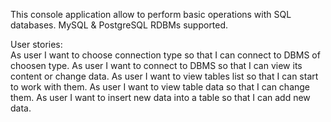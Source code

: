 This console application allow to perform basic operations with SQL databases.
MySQL & PostgreSQL RDBMs supported.

User stories:<br>
As user I want to choose connection type so that I can connect to DBMS of choosen type.
As user I want to connect to DBMS so that I can view its content or change data.
As user I want to view tables list so that I can start to work with them.
As user I want to view table data so that I can change them.
As user I want to insert new data into a table so that I can add new data.

